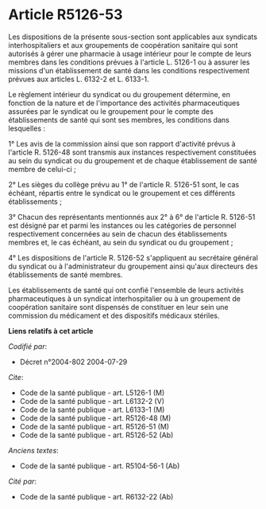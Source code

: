 # Article R5126-53

Les dispositions de la présente sous-section sont applicables aux syndicats interhospitaliers et aux groupements de
coopération sanitaire qui sont autorisés à gérer une pharmacie à usage intérieur pour le compte de leurs membres dans les
conditions prévues à l'article L. 5126-1 ou à assurer les missions d'un établissement de santé dans les conditions
respectivement prévues aux articles L. 6132-2 et L. 6133-1.

Le règlement intérieur du syndicat ou du groupement détermine, en fonction de la nature et de l'importance des activités
pharmaceutiques assurées par le syndicat ou le groupement pour le compte des établissements de santé qui sont ses membres,
les conditions dans lesquelles :

1° Les avis de la commission ainsi que son rapport d'activité prévus à l'article R. 5126-48 sont transmis aux instances
respectivement constituées au sein du syndicat ou du groupement et de chaque établissement de santé membre de celui-ci ;

2° Les sièges du collège prévu au 1° de l'article R. 5126-51 sont, le cas échéant, répartis entre le syndicat ou le
groupement et ces différents établissements ;

3° Chacun des représentants mentionnés aux 2° à 6° de l'article R. 5126-51 est désigné par et parmi les instances ou les
catégories de personnel respectivement concernées au sein de chacun des établissements membres et, le cas échéant, au sein du
syndicat ou du groupement ;

4° Les dispositions de l'article R. 5126-52 s'appliquent au secrétaire général du syndicat ou à l'administrateur du
groupement ainsi qu'aux directeurs des établissements de santé membres.

Les établissements de santé qui ont confié l'ensemble de leurs activités pharmaceutiques à un syndicat interhospitalier ou à
un groupement de coopération sanitaire sont dispensés de constituer en leur sein une commission du médicament et des
dispositifs médicaux stériles.

**Liens relatifs à cet article**

_Codifié par_:

  - Décret n°2004-802 2004-07-29

_Cite_:

  - Code de la santé publique - art. L5126-1 (M)
  - Code de la santé publique - art. L6132-2 (V)
  - Code de la santé publique - art. L6133-1 (M)
  - Code de la santé publique - art. R5126-48 (M)
  - Code de la santé publique - art. R5126-51 (M)
  - Code de la santé publique - art. R5126-52 (Ab)

_Anciens textes_:

  - Code de la santé publique - art. R5104-56-1 (Ab)

_Cité par_:

  - Code de la santé publique - art. R6132-22 (Ab)
